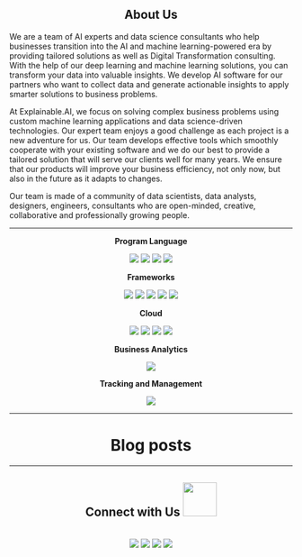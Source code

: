 <div align="center">  
  
## About Us
  
<div align="left"> 
We are a team of AI experts and data science consultants who help businesses transition into the AI and machine learning-powered era by providing tailored solutions as well as Digital Transformation consulting. With the help of our deep learning and machine learning solutions, you can transform your data into valuable insights.
We develop AI software for our partners who want to collect data and generate actionable insights to apply smarter solutions to business problems.
  

At Explainable.AI, we focus on solving complex business problems using custom machine learning applications and data science-driven technologies.
Our expert team enjoys a good challenge as each project is a new adventure for us. Our team develops effective tools which smoothly cooperate with your existing software and we do our best to provide a tailored solution that will serve our clients well for many years. We ensure that our products will improve your business efficiency, not only now, but also in the future as it adapts to changes.

Our team is made of a community of data scientists, data analysts, designers, engineers, consultants who are open-minded, creative, collaborative and professionally growing people.

----
<div align="center">   
  
 **Program Language** 
  
<img  src ="https://img.shields.io/badge/Keras-D00000?style=for-the-badge&logo=Keras&logoColor=white" />
<img   src ="https://img.shields.io/badge/TensorFlow-FF6F00?style=for-the-badge&logo=TensorFlow&logoColor=white"   />
<img   src ="https://img.shields.io/badge/PyTorch-EE4C2C?style=for-the-badge&logo=PyTorch&logoColor=white"  />
<img   src = "https://img.shields.io/badge/MySQL-00000F?style=for-the-badge&logo=mysql&logoColor=white"  />

  **Frameworks**

<img  src = "https://img.shields.io/badge/Git-F05032?style=for-the-badge&logo=git&logoColor=white" />
<img  src = "https://img.shields.io/badge/conda-342B029.svg?&style=for-the-badge&logo=anaconda&logoColor=white" />
<img  src = "https://img.shields.io/badge/Docker-2CA5E0?style=for-the-badge&logo=docker&logoColor=white" />
<img  src = "https://img.shields.io/badge/Microsoft-666666?style=for-the-badge&logo=microsoft&logoColor=white"  />
<img  src = "https://img.shields.io/badge/Jupyter-F37626.svg?&style=for-the-badge&logo=Jupyter&logoColor=white" />

**Cloud** 
  
<img  src ="https://img.shields.io/badge/Azure_DevOps-0078D7?style=for-the-badge&logo=azure-devops&logoColor=white" />
<img  src ="https://img.shields.io/badge/Google_Cloud-4285F4?style=for-the-badge&logo=google-cloud&logoColor=white" />
<img  src ="https://img.shields.io/badge/microsoft%20azure-0089D6?style=for-the-badge&logo=microsoft-azure&logoColor=white" />
<img src ="https://img.shields.io/badge/Amazon_AWS-232F3E?style=for-the-badge&logo=amazon-aws&logoColor=white" />
  
**Business Analytics**
  
<img src = "https://img.shields.io/badge/PowerBI-F2C811?style=for-the-badge&logo=Power%20BI&logoColor=white" />

 **Tracking and Management**
  
<img src ="https://img.shields.io/badge/Weights_&_Biases-FFBE00?style=for-the-badge&logo=WeightsAndBiases&logoColor=white" />
  
----
  
 # Blog posts
<!-- BLOG-POST-LIST:START -->
<!-- BLOG-POST-LIST:END -->
  
----
<div align="center"> 
  
## Connect with Us <img src="https://media.giphy.com/media/LnQjpWaON8nhr21vNW/giphy.gif" width="60">
<br>
<a href="https://twitter.com/eXplAIn_able"><img src="https://img.shields.io/badge/Twitter-1DA1F2?style=for-the-badge&logo=twitter&logoColor=white"></a>
<a href="https://www.linkedin.com/company/explaiinable//"><img src="https://img.shields.io/badge/LinkedIn-0077B5?style=for-the-badge&logo=linkedin&logoColor=white"></a>
<a href="mailto:explainableai2021@gmail.com"><img src="https://img.shields.io/badge/Gmail-D14836?style=for-the-badge&logo=gmail&logoColor=white"></a>
<a href="https://www.youtube.com/channel/UCHIWzzTu4TCRJi62_AhaW7w"><img src ="https://img.shields.io/badge/YouTube-FF0000?style=for-the-badge&logo=youtube&logoColor=white" ></a>

<br><br>
----
<!--
**explainable-ai/explainable-ai** is a ✨ _special_ ✨ repository because its `README.md` (this file) appears on your GitHub profile.

Here are some ideas to get you started:

- 🔭 I’m currently working on ...
- 🌱 I’m currently learning ...
- 👯 I’m looking to collaborate on ...
- 🤔 I’m looking for help with ...
- 💬 Ask me about ...
- 📫 How to reach me: ...
- 😄 Pronouns: ...
- ⚡ Fun fact: ...

![Visitor](https://visitor-badge.laobi.icu/badge?page_id=explainable-ai.explainable-ai)

<a href="mailto:explainableai2021@gmail.com">![explainableai2021@gmail.com](https://img.shields.io/badge/Gmail-D14836?style=for-the-badge&logo=gmail&logoColor=white)</a>
-->




